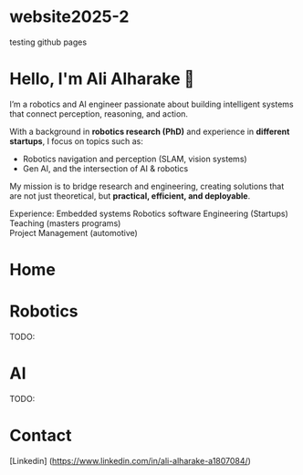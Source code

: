 # website2025-2
testing github pages




# Hello, I'm Ali Alharake 👋

I’m a robotics and AI engineer passionate about building intelligent systems that connect perception, reasoning, and action.  

With a background in **robotics research (PhD)** and experience in **different startups**, I focus on topics such as:
- Robotics navigation and perception (SLAM, vision systems)
- Gen AI, and the intersection of AI & robotics 

My mission is to bridge research and engineering, creating solutions that are not just theoretical, but **practical, efficient, and deployable**.  

Experience: 
Embedded systems
Robotics
software Engineering (Startups) 
Teaching (masters programs)  
Project Management (automotive)



# Home 



# Robotics 
TODO: 


# AI 
TODO: 


# Contact
[Linkedin] (https://www.linkedin.com/in/ali-alharake-a1807084/)




